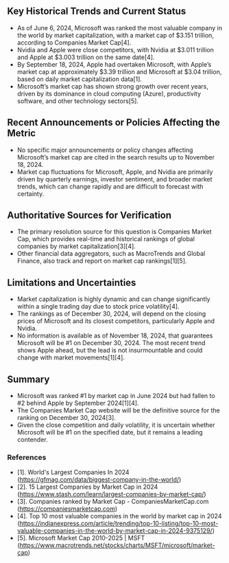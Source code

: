 ## Key Historical Trends and Current Status

- As of June 6, 2024, Microsoft was ranked the most valuable company in the world by market capitalization, with a market cap of $3.151 trillion, according to Companies Market Cap[4].
- Nvidia and Apple were close competitors, with Nvidia at $3.011 trillion and Apple at $3.003 trillion on the same date[4].
- By September 18, 2024, Apple had overtaken Microsoft, with Apple’s market cap at approximately $3.39 trillion and Microsoft at $3.04 trillion, based on daily market capitalization data[1].
- Microsoft’s market cap has shown strong growth over recent years, driven by its dominance in cloud computing (Azure), productivity software, and other technology sectors[5].

## Recent Announcements or Policies Affecting the Metric

- No specific major announcements or policy changes affecting Microsoft’s market cap are cited in the search results up to November 18, 2024.
- Market cap fluctuations for Microsoft, Apple, and Nvidia are primarily driven by quarterly earnings, investor sentiment, and broader market trends, which can change rapidly and are difficult to forecast with certainty.

## Authoritative Sources for Verification

- The primary resolution source for this question is Companies Market Cap, which provides real-time and historical rankings of global companies by market capitalization[3][4].
- Other financial data aggregators, such as MacroTrends and Global Finance, also track and report on market cap rankings[1][5].

## Limitations and Uncertainties

- Market capitalization is highly dynamic and can change significantly within a single trading day due to stock price volatility[4].
- The rankings as of December 30, 2024, will depend on the closing prices of Microsoft and its closest competitors, particularly Apple and Nvidia.
- No information is available as of November 18, 2024, that guarantees Microsoft will be #1 on December 30, 2024. The most recent trend shows Apple ahead, but the lead is not insurmountable and could change with market movements[1][4].

## Summary

- Microsoft was ranked #1 by market cap in June 2024 but had fallen to #2 behind Apple by September 2024[1][4].
- The Companies Market Cap website will be the definitive source for the ranking on December 30, 2024[3].
- Given the close competition and daily volatility, it is uncertain whether Microsoft will be #1 on the specified date, but it remains a leading contender.

### References

- [1]. World's Largest Companies In 2024 (https://gfmag.com/data/biggest-company-in-the-world/)
- [2]. 15 Largest Companies by Market Cap in 2024 (https://www.stash.com/learn/largest-companies-by-market-cap/)
- [3]. Companies ranked by Market Cap - CompaniesMarketCap.com (https://companiesmarketcap.com)
- [4]. Top 10 most valuable companies in the world by market cap in 2024 (https://indianexpress.com/article/trending/top-10-listing/top-10-most-valuable-companies-in-the-world-by-market-cap-in-2024-9375129/)
- [5]. Microsoft Market Cap 2010-2025 | MSFT (https://www.macrotrends.net/stocks/charts/MSFT/microsoft/market-cap)